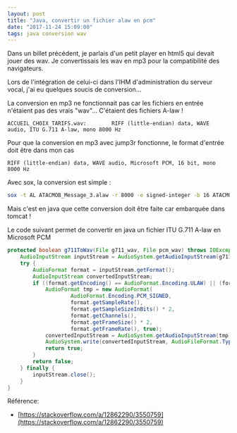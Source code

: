 ```yaml
---
layout: post
title: "Java, convertir un fichier alaw en pcm"
date: "2017-11-24 15:09:00"
tags: java conversion wav
---
```

Dans un billet précédent, je parlais d'un petit player en html5 qui devait jouer des wav. Je convertissais les wav en mp3 pour la compatibilité des navigateurs.

Lors de l'intégration de celui-ci dans l'IHM d'administration du serveur vocal, j'ai eu quelques soucis de conversion...

La conversion en mp3 ne fonctionnait pas car les fichiers en entrée n'étaient pas des vrais "wav"... C'étaient des fichiers A-law ! 

```
ACCUEIL_CHOIX_TARIFS.wav:        RIFF (little-endian) data, WAVE audio, ITU G.711 A-law, mono 8000 Hz
```

Pour que la conversion en mp3 avec jump3r fonctionne, le format d'entrée doit être dans mon cas

```
RIFF (little-endian) data, WAVE audio, Microsoft PCM, 16 bit, mono 8000 Hz
```

Avec sox, la conversion est simple :


```bash 
sox -t AL ATACMOB_Message_3.alaw -r 8000 -e signed-integer -b 16 ATACMOB_Message_3.wav
```

Mais c'est en java que cette conversion doit être faite car embarquée dans tomcat !

Le code suivant permet de convertir en java un fichier ITU G.711 A-law en Microsoft PCM


```java
protected boolean g711ToWav(File g711_wav, File pcm_wav) throws IOException, UnsupportedAudioFileException {
	AudioInputStream inputStream = AudioSystem.getAudioInputStream(g711_wav);
	try {
		AudioFormat format = inputStream.getFormat();
		AudioInputStream convertedInputStream;
		if ((format.getEncoding() == AudioFormat.Encoding.ULAW) || (format.getEncoding() == AudioFormat.Encoding.ALAW)) {
			AudioFormat tmp = new AudioFormat(
					AudioFormat.Encoding.PCM_SIGNED,
					format.getSampleRate(),
					format.getSampleSizeInBits() * 2,
					format.getChannels(),
					format.getFrameSize() * 2,
					format.getFrameRate(), true);
			convertedInputStream = AudioSystem.getAudioInputStream(tmp, inputStream);
			AudioSystem.write(convertedInputStream, AudioFileFormat.Type.WAVE, pcm_wav);
			return true;
		}
		return false;
	} finally {
		inputStream.close();
	}
}
```

Référence: 
- [https://stackoverflow.com/a/12862290/3550759](https://stackoverflow.com/a/12862290/3550759)
